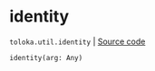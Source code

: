 # identity
`toloka.util.identity` | [Source code](https://github.com/Toloka/toloka-kit/blob/v1.1.4/src/util/__init__.py#L60)

```python
identity(arg: Any)
```

